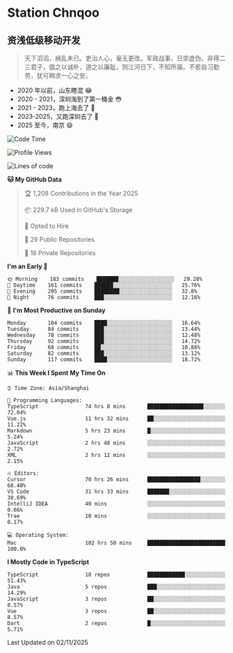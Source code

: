 # Station Chnqoo

## 资浅低级移动开发

> 天下滔滔，祸乱未已。吏治人心，毫无更改。军政战事，日崇虚伪。非得二三君子，倡之以诚朴，道之以廉耻。则江河日下，不知所届。不若自习勤劳，犹可稍求一心之安。

- 2020 年以前，山东瞎混 😂
- 2020 - 2021，深圳淘到了第一桶金 😳
- 2021 - 2023，跑上海去了 🙂
- 2023-2025，又跑深圳去了 👀
- 2025 至今，南京 😄

<!--START_SECTION:waka-->
![Code Time](http://img.shields.io/badge/Code%20Time-9%2C677%20hrs%203%20mins-blue)

![Profile Views](http://img.shields.io/badge/Profile%20Views-27-blue)

![Lines of code](https://img.shields.io/badge/From%20Hello%20World%20I%27ve%20Written-350%20Thousand%20lines%20of%20code-blue)

**🐱 My GitHub Data** 

> 🏆 1,208 Contributions in the Year 2025
 > 
> 📦 229.7 kB Used in GitHub's Storage 
 > 
> 💼 Opted to Hire
 > 
> 📜 29 Public Repositories 
 > 
> 🔑 18 Private Repositories  
 > 
**I'm an Early 🐤** 

```text
🌞 Morning    183 commits    ███████░░░░░░░░░░░░░░░░░░   29.28% 
🌆 Daytime    161 commits    ██████░░░░░░░░░░░░░░░░░░░   25.76% 
🌃 Evening    205 commits    ████████░░░░░░░░░░░░░░░░░   32.8% 
🌙 Night      76 commits     ███░░░░░░░░░░░░░░░░░░░░░░   12.16%

```
📅 **I'm Most Productive on Sunday** 

```text
Monday       104 commits    ████░░░░░░░░░░░░░░░░░░░░░   16.64% 
Tuesday      84 commits     ███░░░░░░░░░░░░░░░░░░░░░░   13.44% 
Wednesday    78 commits     ███░░░░░░░░░░░░░░░░░░░░░░   12.48% 
Thursday     92 commits     ███░░░░░░░░░░░░░░░░░░░░░░   14.72% 
Friday       68 commits     ██░░░░░░░░░░░░░░░░░░░░░░░   10.88% 
Saturday     82 commits     ███░░░░░░░░░░░░░░░░░░░░░░   13.12% 
Sunday       117 commits    ████░░░░░░░░░░░░░░░░░░░░░   18.72%

```


📊 **This Week I Spent My Time On** 

```text
⌚︎ Time Zone: Asia/Shanghai

💬 Programming Languages: 
TypeScript               74 hrs 8 mins       ██████████████████░░░░░░░   72.04% 
Vue.js                   11 hrs 32 mins      ██░░░░░░░░░░░░░░░░░░░░░░░   11.22% 
Markdown                 5 hrs 23 mins       █░░░░░░░░░░░░░░░░░░░░░░░░   5.24% 
JavaScript               2 hrs 48 mins       ░░░░░░░░░░░░░░░░░░░░░░░░░   2.72% 
XML                      2 hrs 12 mins       ░░░░░░░░░░░░░░░░░░░░░░░░░   2.15%

🔥 Editors: 
Cursor                   70 hrs 26 mins      █████████████████░░░░░░░░   68.48% 
VS Code                  31 hrs 33 mins      ███████░░░░░░░░░░░░░░░░░░   30.69% 
IntelliJ IDEA            40 mins             ░░░░░░░░░░░░░░░░░░░░░░░░░   0.66% 
Trae                     10 mins             ░░░░░░░░░░░░░░░░░░░░░░░░░   0.17%

💻 Operating System: 
Mac                      102 hrs 50 mins     █████████████████████████   100.0%

```

**I Mostly Code in TypeScript** 

```text
TypeScript               18 repos            ████████████░░░░░░░░░░░░░   51.43% 
Java                     5 repos             ███░░░░░░░░░░░░░░░░░░░░░░   14.29% 
JavaScript               3 repos             ██░░░░░░░░░░░░░░░░░░░░░░░   8.57% 
Vue                      3 repos             ██░░░░░░░░░░░░░░░░░░░░░░░   8.57% 
Dart                     2 repos             █░░░░░░░░░░░░░░░░░░░░░░░░   5.71%

```



 Last Updated on 02/11/2025
<!--END_SECTION:waka-->

<!---
ChenqiaoStation/ChenqiaoStation is a ✨ special ✨ repository because its `README.md` (this file) appears on your GitHub profile.
You can click the Preview link to take a look at your changes.
--->
